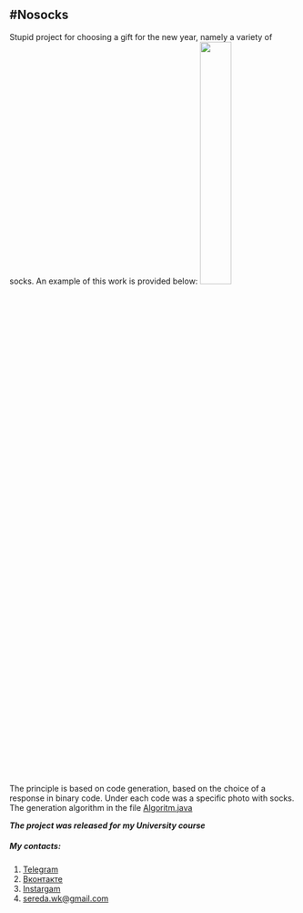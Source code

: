 

#Nosocks
---
Stupid project for choosing a gift for the new year, namely a variety of socks.
An example of this work is provided below:
<img src="./example.gif" width="33%" height="auto" />

The principle is based on code generation, based on the choice of a response in binary code. Under each code was a specific photo with socks.
  The generation algorithm in the file [Algoritm.java](/nosocks/blob/master/app/src/main/java/ppts/website/nosocks/Algoritm.java)

***The project was released for my University course***

##### My contacts:
1. [Telegram](https://tgmsg.ru/princepepper)
2. [Вконтакте](https://vk.com/princepepper)
3. [Instargam](https://www.instagram.com/prince_pepper_official/?hl=ru)
4. <sereda.wk@gmail.com>
